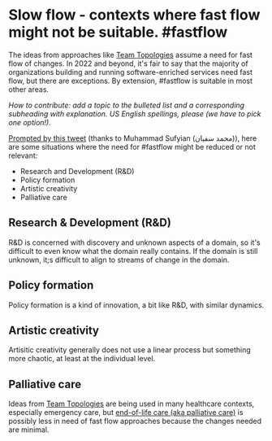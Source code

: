 # Slow flow - contexts where fast flow might not be suitable. #fastflow 

The ideas from approaches like [Team Topologies](https://teamtopologies.com/) assume a need for fast flow of changes. In 2022 and beyond, it's fair to say that the majority of organizations building and running software-enriched services need fast flow, but there are exceptions. By extension, #fastflow is suitable in most other areas.

_How to contribute: add a topic to the bulleted list and a corresponding subheading with explanation. US English spellings, please (we have to pick one option!)._ 

[Prompted by this tweet](https://twitter.com/matthewpskelton/status/1555633739681652736) (thanks to Muhammad Sufyian (محمد سفیان)), here are some situations where the need for #fastflow might be reduced or not relevant:

- Research and Development (R&D)
- Policy formation
- Artistic creativity
- Palliative care

## Research & Development (R&D)

R&D is concerned with discovery and unknown aspects of a domain, so it's difficult to even know what the domain really contains. If the domain is still unknown, it;s difficult to align to streams of change in the domain.

## Policy formation

Policy formation is a kind of innovation, a bit like R&D, with similar dynamics.

## Artistic creativity

Artisitic creativity generally does not use a linear process but something more chaotic, at least at the individual level. 

## Palliative care

Ideas from [Team Topologies](https://teamtopologies.com/) are being used in many healthcare contexts, especially emergency care, but [end-of-life care (aka palliative care)](https://www.nhs.uk/conditions/end-of-life-care/what-it-involves-and-when-it-starts/) is possibly less in need of fast flow approaches because the changes needed are minimal. 
